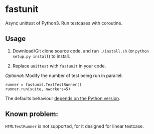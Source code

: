 # fastunit

Async unittest of Python3. Run testcases with coroutine.

## Usage

1. Download/Git clone source code, and run `./install.sh` (or `python setup.py install`) to install.

2. Replace `unittest` with `fastunit` in your code.

_Optional_: Modify the number of test being run in parallel:
```
runner = fastunit.TextTestRunner()
runner.run(suite, nworkers=5)
```
The defaults behaviour [depends on the Python version](https://docs.python.org/3/library/concurrent.futures.html#concurrent.futures.ThreadPoolExecutor).

## Known problem:

`HTMLTestRunner` is not supported, for it designed for linear testcase.
